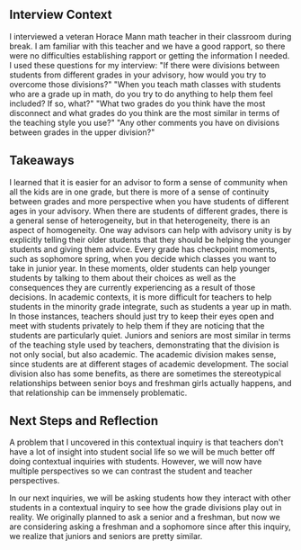 ## Interview Context
I interviewed a veteran Horace Mann math teacher in their classroom during break. I am familiar with this teacher and we have a good rapport, so there were no difficulties establishing rapport or getting the information I needed. I used these questions for my interview: "If there were divisions between students from different grades in your advisory, how would you try to overcome those divisions?" "When you teach math classes with students who are a grade up in math, do you try to do anything to help them feel included? If so, what?" "What two grades do you think have the most disconnect and what grades do you think are the most similar in terms of the teaching style you use?" "Any other comments you have on divisions between grades in the upper division?"

## Takeaways
I learned that it is easier for an advisor to form a sense of community when all the kids are in one grade, but there is more of a sense of continuity between grades and more perspective when you have students of different ages in your advisory. When there are students of different grades, there is a general sense of heterogeneity, but in that heterogeneity, there is an aspect of homogeneity. One way advisors can help with advisory unity is by explicitly telling their older students that they should be helping the younger students and giving them advice. Every grade has checkpoint moments, such as sophomore spring, when you decide which classes you want to take in junior year. In these moments, older students can help younger students by talking to them about their choices as well as the consequences they are currently experiencing as a result of those decisions. In academic contexts, it is more difficult for teachers to help students in the minority grade integrate, such as students a year up in math. In those instances, teachers should just try to keep their eyes open and meet with students privately to help them if they are noticing that the students are particularly quiet. Juniors and seniors are most similar in terms of the teaching style used by teachers, demonstrating that the division is not only social, but also academic. The academic division makes sense, since students are at different stages of academic development. The social division also has some benefits, as there are sometimes the stereotypical relationships between senior boys and freshman girls actually happens, and that relationship can be immensely problematic.

## Next Steps and Reflection
A problem that I uncovered in this contextual inquiry is that teachers don't have a lot of insight into student social life so we will be much better off doing contextual inquiries with students. However, we will now have multiple perspectives so we can contrast the student and teacher perspectives.

In our next inquiries, we will be asking students how they interact with other students in a contextual inquiry to see how the grade divisions play out in reality. We originally planned to ask a senior and a freshman, but now we are considering asking a freshman and a sophomore since after this inquiry, we realize that juniors and seniors are pretty similar.
